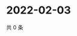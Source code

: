 # 2022-02-03

共 0 条

<!-- BEGIN WEIBO -->
<!-- 最后更新时间 Thu Feb 03 2022 17:08:43 GMT+0800 (China Standard Time) -->

<!-- END WEIBO -->
